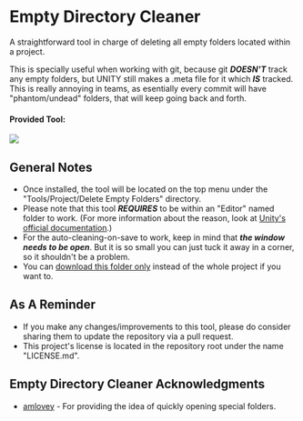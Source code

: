 # Empty Directory Cleaner
A straightforward tool in charge of deleting all empty folders located within a project.

This is specially useful when working with git, because git ***DOESN'T*** track any empty folders, but UNITY still makes a .meta file for it which ***IS*** tracked. This is really annoying in teams, as esentially every commit will have "phantom/undead" folders, that will keep going back and forth.

#### Provided Tool:
![](https://github.com/heisarzola/Unity-Development-Tools/blob/master/Tools/Editor/Empty%20Directory%20Cleaner/Empty%20Directory%20Cleaner.gif)

## General Notes

* Once installed, the tool will be located on the top menu under the "Tools/Project/Delete Empty Folders" directory.
* Please note that this tool ***REQUIRES*** to be within an "Editor" named folder to work. (For more information about the reason, look at [Unity's official documentation](https://docs.unity3d.com/560/Documentation/Manual/SpecialFolders.html).)
* For the auto-cleaning-on-save to work, keep in mind that ***the window needs to be open***. But it is so small you can just tuck it away in a corner, so it shouldn't be a problem.
* You can [download this folder only](https://minhaskamal.github.io/DownGit/#/home?url=https://github.com/heisarzola/Unity-Development-Tools/tree/master/Tools/Editor/Empty%20Directory%20Cleaner) instead of the whole project if you want to.

## As A Reminder 
* If you make any changes/improvements to this tool, please do consider sharing them to update the repository via a pull request.
* This project's license is located in the repository root under the name "LICENSE.md".

## Empty Directory Cleaner Acknowledgments

* [amlovey](http://www.amlovey.com/) - For providing the idea of quickly opening special folders.